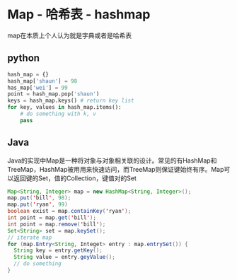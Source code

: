 # Map - 哈希表 - hashmap

map在本质上个人认为就是字典或者是哈希表

## python

```python
hash_map = {}
hash_map['shaun'] = 98
has_map['wei'] = 99
point = hash_map.pop('shaun')
keys = hash_map.keys() # return key list
for key, values in hash_map.items():
	# do something with k, v
    pass
```

## Java

Java的实现中Map是一种将对象与对象相关联的设计。常见的有HashMap和TreeMap，HashMap被用用来快速访问，而TreeMap则保证键始终有序。Map可以返回键的Set，值的Collection，键值对的Set

```java
Map<String, Integer> map = new HashMap<String, Integer>();
map.put('bill', 98);
map.put('ryan', 99)
boolean exist = map.containKey('ryan');
int point = map.get('bill');
int point = map.remove('bill');
Set<String> set = map.keySet();
// iterate map
for (map.Entry<String, Integet> entry : map.entrySet()) {
  String key = entry.getKey();
  String value = entry.geyValue();
  // do something
}
```

